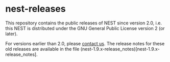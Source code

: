 # nest-releases

This repository contains the public releases of NEST since version
2.0, i.e. this NEST is distributed under the GNU General Public
License version 2 (or later).

For versions earlier than 2.0, please [contact
us](http://nest-simulator.org/impressum). The release notes for these
old releases are available in the file
(nest-1.9.x-release_notes)[nest-1.9.x-release_notes].
